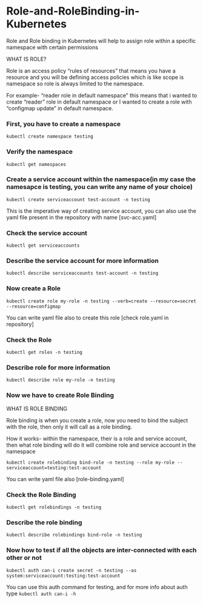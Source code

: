 # Role-and-RoleBinding-in-Kubernetes
Role and Role binding in Kubernetes will help to assign role within a specific namespace with certain permissions

WHAT IS ROLE?

Role is an access policy “rules of resources” that means you have a resource and you will be defining access policies which is like scope is namespace so role is always limited to the namespace.

For example- “reader role in default namespace” this means that i wanted to create “reader” role in default namespace or I wanted to create a role with “configmap update” in default namespace. 

### First, you have to create a namespace

`kubectl create namespace testing`

### Verify the namespace

`kubectl get namespaces`

### Create a service account within the namespace(in my case the namesapce is testing, you can write any name of your choice)

`kubectl create serviceaccount test-account -n testing`

This is the imperative way of creating service account, you can also use the yaml file present in the repository with name [svc-acc.yaml]

### Check the service account

`kubectl get serviceaccounts`

### Describe the service account for more information

`kubectl describe serviceaccounts test-account -n testing`

### Now create a Role

`kubectl create role my-role -n testing --verb=create --resource=secret --resource=configmap`

You can write yaml file also to create this role [check role.yaml in repository]

### Check the Role

`kubectl get roles -n testing`

### Describe role for more information

`kubectl describe role my-role -n testing`

### Now we have to create Role Binding

WHAT IS ROLE BINDING

Role binding is when you create a role, now you need to bind the subject with the role, then only it will call as a role binding.

How it works- within the namespace, their is a role and service account, then what role binding will do it will combine role and service account in the namespace

`kubectl create rolebinding bind-role -n testing --role my-role --serviceaccount=testing:test-account`

You can write yaml file also [role-binding.yaml]

### Check the Role Binding

`kubectl get rolebindings -n testing`

### Describe the role binding

`kubectl describe rolebindings bind-role -n testing`

### Now how to test if all the objects are inter-connected with each other or not 

`kubectl auth can-i create secret -n testing --as system:serviceaccount:testing:test-account`

You can use this auth command for testing, and for more info about auth type `kubectl auth can-i -h`
